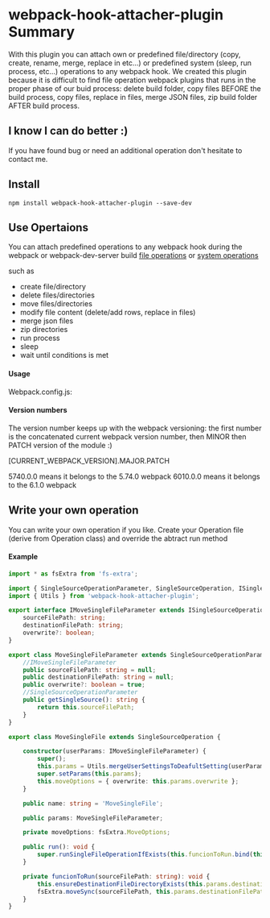 # webpack-hook-attacher-plugin Summary
With this plugin you can attach own or predefined file/directory (copy, create, rename, merge, replace in etc...) or predefined system (sleep, run process, etc...) operations to any webpack hook. We created this plugin because it is difficult to find file operation webpack plugins that runs in the proper phase of our buid process: delete build folder, copy files BEFORE the build process, copy files, replace in files, merge JSON files, zip build folder AFTER build process.

## I know I can do better :)
If you have found bug or need an additional operation don't hesitate to contact me.

## Install
`npm install webpack-hook-attacher-plugin --save-dev `

## Use Opertaions 
You can attach predefined operations to any webpack hook during the webpack or webpack-dev-server build 
[file operations](https://www.npmjs.com/package/webpack-file-operations) or
[system operations](https://www.npmjs.com/package/webpack-system-operations)

such as 
- create file/directory
- delete files/directories
- move files/directories
- modify file content (delete/add rows, replace in files)
- merge json files
- zip directories
- run process
- sleep
- wait until conditions is met 

#### Usage

Webpack.config.js:


#### Version numbers

The version number keeps up with the webpack versioning: the first number is the concatenated current webpack version number, then MINOR then PATCH version of the module :)

[CURRENT_WEBPACK_VERSION].MAJOR.PATCH

5740.0.0 means it belongs to the 5.74.0 webpack
6010.0.0 means it belongs to the 6.1.0 webpack

## Write your own operation
You can write your own operation if you like. Create your Operation file (derive from Operation class) and override the abtract run method


#### Example

```ts
import * as fsExtra from 'fs-extra';

import { SingleSourceOperationParameter, SingleSourceOperation, ISingleSourceOperationParameter } from './single-source-operation';
import { Utils } from 'webpack-hook-attacher-plugin';

export interface IMoveSingleFileParameter extends ISingleSourceOperationParameter {
    sourceFilePath: string;
    destinationFilePath: string;
    overwrite?: boolean;
}

export class MoveSingleFileParameter extends SingleSourceOperationParameter implements IMoveSingleFileParameter {
    //IMoveSingleFileParameter
    public sourceFilePath: string = null;
    public destinationFilePath: string = null;
    public overwrite?: boolean = true;
    //SingleSourceOperationParameter
    public getSingleSource(): string {
        return this.sourceFilePath;
    }
}

export class MoveSingleFile extends SingleSourceOperation {

    constructor(userParams: IMoveSingleFileParameter) {
        super();
        this.params = Utils.mergeUserSettingsToDeafultSetting(userParams, new MoveSingleFileParameter());
        super.setParams(this.params);
        this.moveOptions = { overwrite: this.params.overwrite };
    }

    public name: string = 'MoveSingleFile';

    public params: MoveSingleFileParameter;

    private moveOptions: fsExtra.MoveOptions;

    public run(): void {
        super.runSingleFileOperationIfExists(this.funcionToRun.bind(this));
    }

    private funcionToRun(sourceFilePath: string): void {
        this.ensureDestinationFileDirectoryExists(this.params.destinationFilePath);
        fsExtra.moveSync(sourceFilePath, this.params.destinationFilePath, this.moveOptions);
    }
}


```




